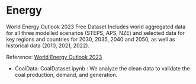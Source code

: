 # Energy


World Energy Outlook 2023 Free Dataset Includes world aggregated data for all three modelled scenarios (STEPS, APS, NZE) and selected data for key regions and countries for 2030, 2035, 2040 and 2050, as well as historical data (2010, 2021, 2022). 

Reference: [World Energy Outlook 2023](https://www.iea.org/data-and-statistics/data-product/world-energy-outlook-2023-free-dataset-2#)


- CoalData: CoalDataset.ipynb : We analyze the clean data to validate the coal production, demand, and generation.

